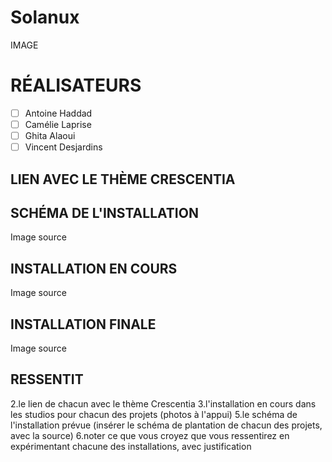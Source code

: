 # Solanux

IMAGE

# RÉALISATEURS

- [ ] Antoine Haddad
- [ ] Camélie Laprise
- [ ] Ghita Alaoui
- [ ] Vincent Desjardins 

## LIEN AVEC LE THÈME CRESCENTIA



## SCHÉMA DE L'INSTALLATION

Image
source

## INSTALLATION EN COURS

Image
source

## INSTALLATION FINALE

Image
source

## RESSENTIT




2.le lien de chacun avec le thème Crescentia
3.l'installation en cours dans les studios pour chacun des projets (photos à l'appui)
5.le schéma de l'installation prévue (insérer le schéma de plantation de chacun des projets, avec la source)
6.noter ce que vous croyez que vous ressentirez en expérimentant chacune des installations, avec justification
